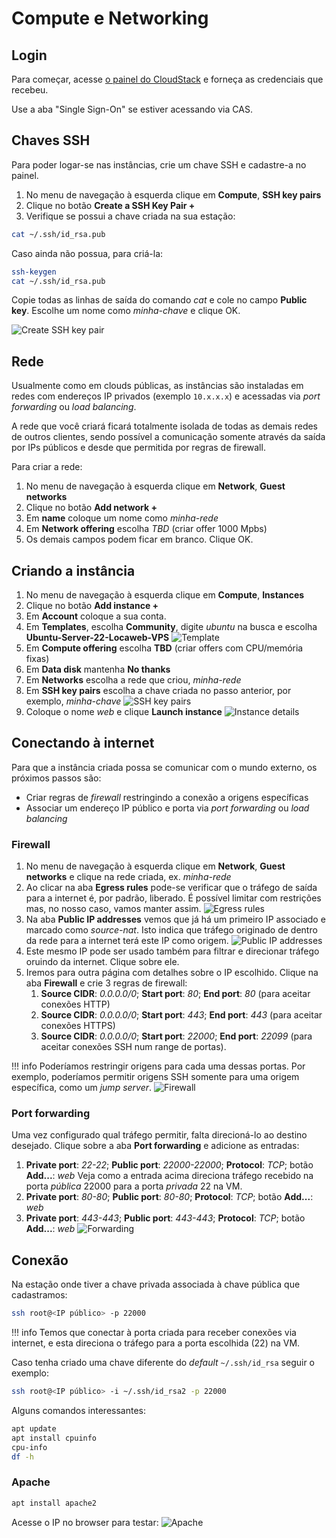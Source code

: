 # Compute e Networking

## Login

Para começar, acesse [o painel do CloudStack](https://acs.cloud.locaweb.com.br) e forneça as credenciais que recebeu.

Use a aba "Single Sign-On" se estiver acessando via CAS.

## Chaves SSH

Para poder logar-se nas instâncias, crie um chave SSH e cadastre-a no painel.

1. No menu de navegação à esquerda clique em __Compute__, __SSH key pairs__
2. Clique no botão __Create a SSH Key Pair +__
3. Verifique se possui a chave criada na sua estação:
```bash
cat ~/.ssh/id_rsa.pub
```
Caso ainda não possua, para criá-la:
```bash
ssh-keygen
cat ~/.ssh/id_rsa.pub
```

Copie todas as linhas de saída do comando _cat_ e cole no campo __Public key__. Escolhe um nome como _minha-chave_ e clique OK.

![Create SSH key pair](keypair.png)

## Rede

Usualmente como em clouds públicas, as instâncias são instaladas em redes com endereços IP privados (exemplo `10.x.x.x`) e acessadas via _port forwarding_ ou _load balancing_.

A rede que você criará ficará totalmente isolada de todas as demais redes de outros clientes, sendo possível a comunicação somente através da saída por IPs públicos e desde que permitida por regras de firewall.

Para criar a rede:

1. No menu de navegação à esquerda clique em __Network__, __Guest networks__
2. Clique no botão __Add network +__
3. Em __name__ coloque um nome como _minha-rede_
4. Em __Network offering__ escolha _TBD_ (criar offer 1000 Mpbs)
5. Os demais campos podem ficar em branco. Clique OK.

## Criando a instância

1. No menu de navegação à esquerda clique em __Compute__, __Instances__
2. Clique no botão __Add instance +__
3. Em __Account__ coloque a sua conta.
4. Em __Templates__, escolha __Community__, digite _ubuntu_ na busca e escolha __Ubuntu-Server-22-Locaweb-VPS__ 
![Template](template.png)
5. Em __Compute offering__ escolha __TBD__ (criar offers com CPU/memória fixas)
6. Em __Data disk__ mantenha __No thanks__
7. Em __Networks__ escolha a rede que criou, _minha-rede_
8. Em __SSH key pairs__ escolha a chave criada no passo anterior, por exemplo, _minha-chave_
![SSH key pairs](choose-keypair.png)
9. Coloque o nome _web_ e clique __Launch instance__
![Instance details](details.png)

## Conectando à internet

Para que a instância criada possa se comunicar com o mundo externo, os próximos passos são:

- Criar regras de _firewall_ restringindo a conexão a origens específicas
- Associar um endereço IP público e porta via _port forwarding_ ou _load balancing_

### Firewall

1. No menu de navegação à esquerda clique em __Network__, __Guest networks__ e clique na rede criada, ex. _minha-rede_
2. Ao clicar na aba __Egress rules__ pode-se verificar que o tráfego de saída para a internet é, por padrão, liberado. É possível limitar com restrições mas, no nosso caso, vamos manter assim.
![Egress rules](egress.png)
3. Na aba __Public IP addresses__ vemos que já há um primeiro IP associado e marcado como _source-nat_. Isto indica que tráfego originado de dentro da rede para a internet terá este IP como origem.
![Public IP addresses](public-ip.png)
4. Este mesmo IP pode ser usado também para filtrar e direcionar tráfego oruindo da internet. Clique sobre ele.
5. Iremos para outra página com detalhes sobre o IP escolhido. Clique na aba __Firewall__ e crie 3 regras de firewall:
    1. __Source CIDR__: _0.0.0.0/0_; __Start port__: _80_; __End port__: _80_ (para aceitar conexões HTTP)
    2. __Source CIDR__: _0.0.0.0/0_; __Start port__: _443_; __End port__: _443_ (para aceitar conexões HTTPS)
    3. __Source CIDR__: _0.0.0.0/0_; __Start port__: _22000_; __End port__: _22099_ (para aceitar conexões SSH num range de portas).

!!! info
    Poderíamos restringir origens para cada uma dessas portas. Por exemplo, poderíamos permitir origens SSH somente para uma origem específica, como um _jump server_.
![Firewall](firewall.png)

### Port forwarding

Uma vez configurado qual tráfego permitir, falta direcioná-lo ao destino desejado. Clique sobre a aba __Port forwarding__ e adicione as entradas:

1. __Private port__: _22-22_; __Public port__: _22000-22000_; __Protocol__: _TCP_; botão __Add...__: _web_
Veja como a entrada acima direciona tráfego recebido na porta _pública_ 22000 para a porta _privada_ 22 na VM.
1. __Private port__: _80-80_; __Public port__: _80-80_; __Protocol__: _TCP_; botão __Add...__: _web_
1. __Private port__: _443-443_; __Public port__: _443-443_; __Protocol__: _TCP_; botão __Add...__: _web_
![Forwarding](forwarding.png)

## Conexão

Na estação onde tiver a chave privada associada à chave pública que cadastramos:

```bash
ssh root@<IP público> -p 22000
```

!!! info
    Temos que conectar à porta criada para receber conexões via internet, e esta direciona o tráfego para a porta escolhida (22) na VM.

Caso tenha criado uma chave diferente do _default_ `~/.ssh/id_rsa` seguir o exemplo:

```bash
ssh root@<IP público> -i ~/.ssh/id_rsa2 -p 22000
```
Alguns comandos interessantes:

```bash
apt update
apt install cpuinfo
cpu-info
df -h
```
### Apache

```bash
apt install apache2
```
Acesse o IP no browser para testar:
![Apache](apache.png)
